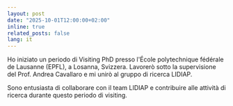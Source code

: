 ```yaml
---
layout: post
date: "2025-10-01T12:00:00+02:00"
inline: true
related_posts: false
lang: it
---
```


Ho iniziato un periodo di Visiting PhD presso l'École polytechnique fédérale de Lausanne (EPFL), a Losanna, Svizzera. Lavorerò sotto la supervisione del Prof. Andrea Cavallaro e mi unirò al gruppo di ricerca LIDIAP.

Sono entusiasta di collaborare con il team LIDIAP e contribuire alle attività di ricerca durante questo periodo di visiting.
